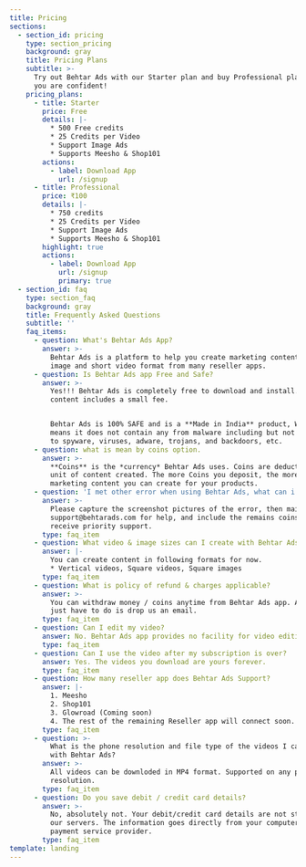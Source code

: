 ```yaml
---
title: Pricing
sections:
  - section_id: pricing
    type: section_pricing
    background: gray
    title: Pricing Plans
    subtitle: >-
      Try out Behtar Ads with our Starter plan and buy Professional plan when
      you are confident!
    pricing_plans:
      - title: Starter
        price: Free
        details: |-
          * 500 Free credits
          * 25 Credits per Video
          * Support Image Ads
          * Supports Meesho & Shop101
        actions:
          - label: Download App
            url: /signup
      - title: Professional
        price: ₹100
        details: |-
          * 750 credits
          * 25 Credits per Video
          * Support Image Ads
          * Supports Meesho & Shop101
        highlight: true
        actions:
          - label: Download App
            url: /signup
            primary: true
  - section_id: faq
    type: section_faq
    background: gray
    title: Frequently Asked Questions
    subtitle: ''
    faq_items:
      - question: What's Behtar Ads App?
        answer: >-
          Behtar Ads is a platform to help you create marketing content in both
          image and short video format from many reseller apps.
      - question: Is Behtar Ads app Free and Safe?
        answer: >-
          Yes!!! Behtar Ads is completely free to download and install. Making
          content includes a small fee.


          Behtar Ads is 100% SAFE and is a **Made in India** product, Which
          means it does not contain any from malware including but not limited
          to spyware, viruses, adware, trojans, and backdoors, etc.
      - question: what is mean by coins option.
        answer: >-
          **Coins** is the *currency* Behtar Ads uses. Coins are deducted per
          unit of content created. The more Coins you deposit, the more
          marketing content you can create for your products.
      - question: 'I met other error when using Behtar Ads, what can i do?'
        answer: >-
          Please capture the screenshot pictures of the error, then mail to
          support@behtarads.com for help, and include the remains coins to
          receive priority support.
        type: faq_item
      - question: What video & image sizes can I create with Behtar Ads?
        answer: |-
          You can create content in following formats for now.
          * Vertical videos, Square videos, Square images
        type: faq_item
      - question: What is policy of refund & charges applicable?
        answer: >-
          You can withdraw money / coins anytime from Behtar Ads app. All you
          just have to do is drop us an email.
        type: faq_item
      - question: Can I edit my video?
        answer: No. Behtar Ads app provides no facility for video editing.
        type: faq_item
      - question: Can I use the video after my subscription is over?
        answer: Yes. The videos you download are yours forever.
        type: faq_item
      - question: How many reseller app does Behtar Ads Support?
        answer: |-
          1. Meesho
          2. Shop101
          3. Glowroad (Coming soon)
          4. The rest of the remaining Reseller app will connect soon.
        type: faq_item
      - question: >-
          What is the phone resolution and file type of the videos I can create
          with Behtar Ads?
        answer: >-
          All videos can be downloded in MP4 format. Supported on any phone
          resolution.
        type: faq_item
      - question: Do you save debit / credit card details?
        answer: >-
          No, absolutely not. Your debit/credit card details are not stored on
          our servers. The information goes directly from your computer to our
          payment service provider.
        type: faq_item
template: landing
---
```

